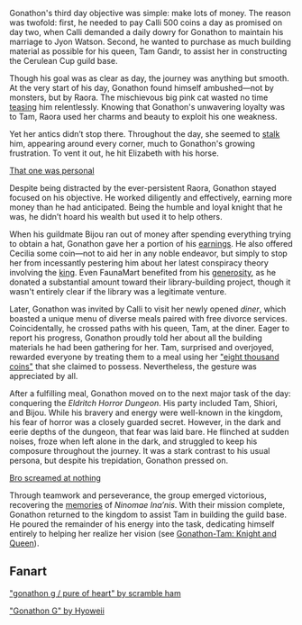 Gonathon's third day objective was simple: make lots of money. The reason was twofold: first, he needed to pay Calli 500 coins a day as promised on day two, when Calli demanded a daily dowry for Gonathon to maintain his marriage to Jyon Watson. Second, he wanted to purchase as much building material as possible for his queen, Tam Gandr, to assist her in constructing the Cerulean Cup guild base.

Though his goal was as clear as day, the journey was anything but smooth. At the very start of his day, Gonathon found himself ambushed—not by monsters, but by Raora. The mischievous big pink cat wasted no time [teasing](https://www.youtube.com/live/6exWVCmzA9I?feature=shared&t=1395) him relentlessly. Knowing that Gonathon's unwavering loyalty was to Tam, Raora used her charms and beauty to exploit his one weakness.

Yet her antics didn’t stop there. Throughout the day, she seemed to [stalk](https://www.youtube.com/live/6exWVCmzA9I?feature=shared&t=2160) him, appearing around every corner, much to Gonathon's growing frustration. To vent it out, he hit Elizabeth with his horse.

[That one was personal](#embed:https://www.youtube.com/live/6exWVCmzA9I?t=1799)

Despite being distracted by the ever-persistent Raora, Gonathon stayed focused on his objective. He worked diligently and effectively, earning more money than he had anticipated. Being the humble and loyal knight that he was, he didn’t hoard his wealth but used it to help others.

When his guildmate Bijou ran out of money after spending everything trying to obtain a hat, Gonathon gave her a portion of his [earnings](https://www.youtube.com/live/6exWVCmzA9I?feature=shared&t=1567). He also offered Cecilia some coin—not to aid her in any noble endeavor, but simply to stop her from incessantly pestering him about her latest conspiracy theory involving the [king](https://www.youtube.com/live/6exWVCmzA9I?feature=shared&t=2891). Even FaunaMart benefited from his [generosity](https://www.youtube.com/live/6exWVCmzA9I?feature=shared&t=3346), as he donated a substantial amount toward their library-building project, though it wasn't entirely clear if the library was a legitimate venture.

Later, Gonathon was invited by Calli to visit her newly opened _diner_, which boasted a unique menu of diverse meals paired with free divorce services. Coincidentally, he crossed paths with his queen, Tam, at the diner. Eager to report his progress, Gonathon proudly told her about all the building materials he had been gathering for her. Tam, surprised and overjoyed, rewarded everyone by treating them to a meal using her ["eight thousand coins"](https://www.youtube.com/live/6exWVCmzA9I?feature=shared&t=9637) that she claimed to possess. Nevertheless, the gesture was appreciated by all.

After a fulfilling meal, Gonathon moved on to the next major task of the day: conquering the _Eldritch Horror Dungeon_. His party included Tam, Shiori, and Bijou. While his bravery and energy were well-known in the kingdom, his fear of horror was a closely guarded secret. However, in the dark and eerie depths of the dungeon, that fear was laid bare. He flinched at sudden noises, froze when left alone in the dark, and struggled to keep his composure throughout the journey. It was a stark contrast to his usual persona, but despite his trepidation, Gonathon pressed on.

[Bro screamed at nothing](#embed:https://www.youtube.com/live/6exWVCmzA9I?feature=shared&t=10587)

Through teamwork and perseverance, the group emerged victorious, recovering the [memories](https://www.youtube.com/live/6exWVCmzA9I?feature=shared&t=10803) of _Ninomae Ina’nis_. With their mission complete, Gonathon returned to the kingdom to assist Tam in building the guild base. He poured the remainder of his energy into the task, dedicating himself entirely to helping her realize her vision (see [Gonathon-Tam: Knight and Queen](#edge:gigi-kronii)).

## Fanart

["gonathon g / pure of heart" by scramble ham](https://x.com/scrambleham/status/1831057372820963655)

<!-- ame, raora, irys, ina, bijou, kronii -->

["Gonathon G" by Hyoweii](https://x.com/weiiyxn/status/1831340977870823504)

